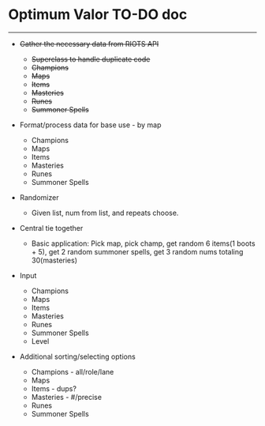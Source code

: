 #  Optimum Valor TO-DO doc
--------------------------

* ~~Gather the necessary data from RIOTS API~~
	* ~~Superclass to handle duplicate code~~
 	* ~~Champions~~
 	* ~~Maps~~
 	* ~~Items~~
 	* ~~Masteries~~
 	* ~~Runes~~
 	* ~~Summoner Spells~~

* Format/process data for base use - by map
 	* Champions
 	* Maps
 	* Items
 	* Masteries
 	* Runes
 	* Summoner Spells

* Randomizer
	* Given list, num from list, and repeats choose.


* Central tie together
	* Basic application: Pick map, pick champ, get random 6 items(1 boots + 5), get 2 random summoner spells, get 3 random nums totaling 30(masteries)

* Input
	* Champions
 	* Maps
 	* Items
 	* Masteries
 	* Runes
 	* Summoner Spells
 	* Level


* Additional sorting/selecting options
	* Champions - all/role/lane
 	* Maps
 	* Items - dups?
 	* Masteries - #/precise
 	* Runes
 	* Summoner Spells